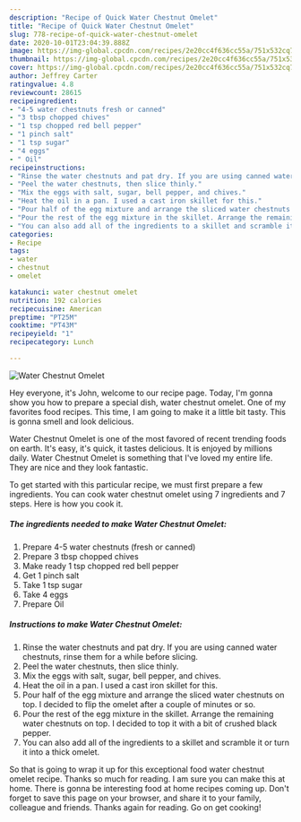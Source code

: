 ```yaml
---
description: "Recipe of Quick Water Chestnut Omelet"
title: "Recipe of Quick Water Chestnut Omelet"
slug: 778-recipe-of-quick-water-chestnut-omelet
date: 2020-10-01T23:04:39.888Z
image: https://img-global.cpcdn.com/recipes/2e20cc4f636cc55a/751x532cq70/water-chestnut-omelet-recipe-main-photo.jpg
thumbnail: https://img-global.cpcdn.com/recipes/2e20cc4f636cc55a/751x532cq70/water-chestnut-omelet-recipe-main-photo.jpg
cover: https://img-global.cpcdn.com/recipes/2e20cc4f636cc55a/751x532cq70/water-chestnut-omelet-recipe-main-photo.jpg
author: Jeffrey Carter
ratingvalue: 4.8
reviewcount: 28615
recipeingredient:
- "4-5 water chestnuts fresh or canned"
- "3 tbsp chopped chives"
- "1 tsp chopped red bell pepper"
- "1 pinch salt"
- "1 tsp sugar"
- "4 eggs"
- " Oil"
recipeinstructions:
- "Rinse the water chestnuts and pat dry. If you are using canned water chestnuts, rinse them for a while before slicing."
- "Peel the water chestnuts, then slice thinly."
- "Mix the eggs with salt, sugar, bell pepper, and chives."
- "Heat the oil in a pan. I used a cast iron skillet for this."
- "Pour half of the egg mixture and arrange the sliced water chestnuts on top. I decided to flip the omelet after a couple of minutes or so."
- "Pour the rest of the egg mixture in the skillet. Arrange the remaining water chestnuts on top. I decided to top it with a bit of crushed black pepper."
- "You can also add all of the ingredients to a skillet and scramble it or turn it into a thick omelet."
categories:
- Recipe
tags:
- water
- chestnut
- omelet

katakunci: water chestnut omelet 
nutrition: 192 calories
recipecuisine: American
preptime: "PT25M"
cooktime: "PT43M"
recipeyield: "1"
recipecategory: Lunch

---
```



![Water Chestnut Omelet](https://img-global.cpcdn.com/recipes/2e20cc4f636cc55a/751x532cq70/water-chestnut-omelet-recipe-main-photo.jpg)

Hey everyone, it's John, welcome to our recipe page. Today, I'm gonna show you how to prepare a special dish, water chestnut omelet. One of my favorites food recipes. This time, I am going to make it a little bit tasty. This is gonna smell and look delicious.

Water Chestnut Omelet is one of the most favored of recent trending foods on earth. It's easy, it's quick, it tastes delicious. It is enjoyed by millions daily. Water Chestnut Omelet is something that I've loved my entire life. They are nice and they look fantastic.




To get started with this particular recipe, we must first prepare a few ingredients. You can cook water chestnut omelet using 7 ingredients and 7 steps. Here is how you cook it.

<!--inarticleads1-->

##### The ingredients needed to make Water Chestnut Omelet:

1. Prepare 4-5 water chestnuts (fresh or canned)
1. Prepare 3 tbsp chopped chives
1. Make ready 1 tsp chopped red bell pepper
1. Get 1 pinch salt
1. Take 1 tsp sugar
1. Take 4 eggs
1. Prepare  Oil




<!--inarticleads2-->

##### Instructions to make Water Chestnut Omelet:

1. Rinse the water chestnuts and pat dry. If you are using canned water chestnuts, rinse them for a while before slicing.
1. Peel the water chestnuts, then slice thinly.
1. Mix the eggs with salt, sugar, bell pepper, and chives.
1. Heat the oil in a pan. I used a cast iron skillet for this.
1. Pour half of the egg mixture and arrange the sliced water chestnuts on top. I decided to flip the omelet after a couple of minutes or so.
1. Pour the rest of the egg mixture in the skillet. Arrange the remaining water chestnuts on top. I decided to top it with a bit of crushed black pepper.
1. You can also add all of the ingredients to a skillet and scramble it or turn it into a thick omelet.




So that is going to wrap it up for this exceptional food water chestnut omelet recipe. Thanks so much for reading. I am sure you can make this at home. There is gonna be interesting food at home recipes coming up. Don't forget to save this page on your browser, and share it to your family, colleague and friends. Thanks again for reading. Go on get cooking!
